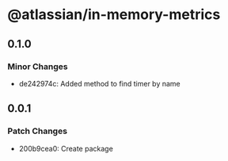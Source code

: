 # @atlassian/in-memory-metrics

## 0.1.0

### Minor Changes

- de242974c: Added method to find timer by name

## 0.0.1

### Patch Changes

- 200b9cea0: Create package
